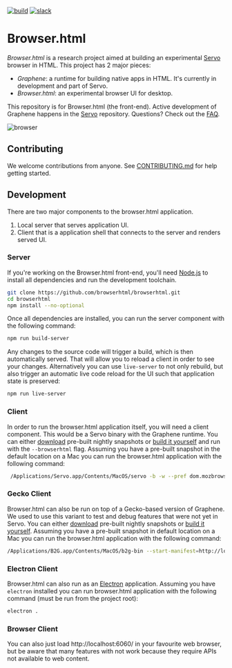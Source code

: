 [![build](https://travis-ci.org/browserhtml/browserhtml.svg?branch=master)](https://travis-ci.org/browserhtml/browserhtml) [![slack](https://browserhtml-slackin.herokuapp.com/badge.svg)](https://browserhtml-slackin.herokuapp.com/)

# Browser.html

*Browser.html* is a research project aimed at building an experimental [Servo](https://github.com/servo/servo) browser in HTML. This project has 2 major pieces:

- _Graphene_: a runtime for building native apps in HTML. It's currently in development and part of Servo.
- _Browser.html_: an experimental browser UI for desktop.

This repository is for Browser.html (the front-end). Active development of Graphene happens in the [Servo](https://github.com/servo/servo) repository. Questions? Check out the [FAQ](https://github.com/browserhtml/browserhtml/wiki/FAQ).

![browser](./browser.gif)

## Contributing

We welcome contributions from anyone. See [CONTRIBUTING.md](https://github.com/browserhtml/browserhtml/blob/master/CONTRIBUTING.md) for help getting started.


## Development

There are two major components to the browser.html application.

1. Local server that serves application UI.
2. Client that is a application shell that connects to the server and renders served UI.


### Server

If you're working on the Browser.html front-end, you'll need [Node.js][] to install all dependencies and run the development toolchain.

``` sh
git clone https://github.com/browserhtml/browserhtml.git
cd browserhtml
npm install --no-optional
```

Once all dependencies are installed, you can run the server component with the following command:

``` sh
npm run build-server
```

Any changes to the source code will trigger a build, which is then automatically served. That will allow you to reload a client in order to see your changes. Alternatively you can use `live-server` to not only rebuild, but also trigger an automatic live code reload for the UI such that application state is preserved:

```sh
npm run live-server
```

### Client

In order to run the browser.html application itself, you will need a client component. This would be a Servo binary with the Graphene runtime. You can either [download][download servo] pre-built nightly snapshots or [build it yourself][build servo] and run with the `--browserhtml` flag. Assuming you have a pre-built snapshot in the default location on a Mac you can run the browser.html application with the following command:


``` sh
 /Applications/Servo.app/Contents/MacOS/servo -b -w --pref dom.mozbrowser.enabled --pref dom.forcetouch.enabled --pref shell.builtin-key-shortcuts.enabled=false http://localhost:6060
```

### Gecko Client

Browser.html can also be run on top of a Gecko-based version of Graphene. We used to use this variant to test and debug features that were not yet in Servo. You can either [download][download gecko] pre-built nightly snapshots or [build it yourself][build gecko]. Assuming you have a pre-built snapshot in default location on a Mac you can run the browser.html application with the following command:

```sh
/Applications/B2G.app/Contents/MacOS/b2g-bin --start-manifest=http://localhost:6060/manifest.webapp --profile ./.profile
```

### Electron Client

Browser.html can also run as an [Electron][] application. Assuming you have `electron` installed you can run browser.html application with the following command (must be run from the project root):

```sh
electron .
```

### Browser Client

You can also just load http://localhost:6060/ in your favourite web browser, but be aware that many features with not work because they require APIs not available to web content.


[download servo]:https://download.servo.org/
[Node.js]:(https://nodejs.org/)
[npm]:https://www.npmjs.com/
[build servo]:https://github.com/servo/servo/blob/master/docs/HACKING_QUICKSTART.md
[download gecko]:https://ftp.mozilla.org/pub/b2g/nightly/latest-mozilla-central/
[Electron]:https://electron.atom.io/
[build gecko]:https://github.com/browserhtml/browserhtml/wiki/Building-Graphene-%28Gecko-flavor%29
